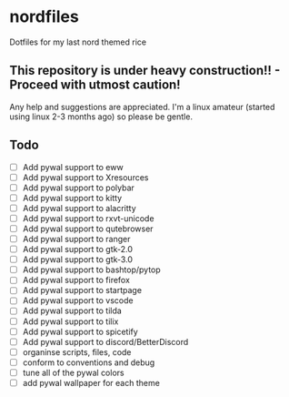 # nordfiles

Dotfiles for my last nord themed rice

## This repository is under heavy construction!! - Proceed with utmost caution!

Any help and suggestions are appreciated. I'm a linux amateur (started using linux 2-3 months ago) so please be gentle.

## Todo

 - [ ] Add pywal support to eww
 - [ ] Add pywal support to Xresources
 - [ ] Add pywal support to polybar
 - [ ] Add pywal support to kitty
 - [ ] Add pywal support to alacritty
 - [ ] Add pywal support to rxvt-unicode
 - [ ] Add pywal support to qutebrowser
 - [ ] Add pywal support to ranger
 - [ ] Add pywal support to gtk-2.0
 - [ ] Add pywal support to gtk-3.0
 - [ ] Add pywal support to bashtop/pytop
 - [ ] Add pywal support to firefox
 - [ ] Add pywal support to startpage
 - [ ] Add pywal support to vscode
 - [ ] Add pywal support to tilda
 - [ ] Add pywal support to tilix
 - [ ] Add pywal support to spicetify
 - [ ] Add pywal support to discord/BetterDiscord
 - [ ] organinse scripts, files, code
 - [ ] conform to conventions and debug
 - [ ] tune all of the pywal colors 
 - [ ] add pywal wallpaper for each theme
